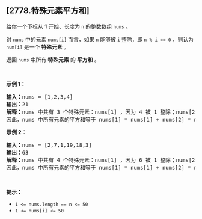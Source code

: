 ## [2778.特殊元素平方和]
<p>给你一个下标从 <strong>1</strong> 开始、长度为 <code>n</code> 的整数数组 <code>nums</code> 。</p>

<p>对 <code>nums</code> 中的元素 <code>nums[i]</code> 而言，如果 <code>n</code> 能够被 <code>i</code> 整除，即 <code>n % i == 0</code> ，则认为 <code>num[i]</code> 是一个 <strong>特殊元素</strong> 。</p>

<p>返回 <code>nums</code> 中所有 <strong>特殊元素</strong> 的 <strong>平方和</strong> 。</p>

<p>&nbsp;</p>

<p><strong>示例 1：</strong></p>

<pre><strong>输入：</strong>nums = [1,2,3,4]
<strong>输出：</strong>21
<strong>解释：</strong>nums 中共有 3 个特殊元素：nums[1] ，因为 4 被 1 整除；nums[2] ，因为 4 被 2 整除；以及 nums[4] ，因为 4 被 4 整除。 
因此，nums 中所有元素的平方和等于 nums[1] * nums[1] + nums[2] * nums[2] + nums[4] * nums[4] = 1 * 1 + 2 * 2 + 4 * 4 = 21 。  
</pre>

<p><strong>示例 2：</strong></p>

<pre><strong>输入：</strong>nums = [2,7,1,19,18,3]
<strong>输出：</strong>63
<strong>解释：</strong>nums 中共有 4 个特殊元素：nums[1] ，因为 6 被 1 整除；nums[2] ，因为 6 被 2 整除；nums[3] ，因为 6 被 3 整除；以及 nums[6] ，因为 6 被 6 整除。 
因此，nums 中所有元素的平方和等于 nums[1] * nums[1] + nums[2] * nums[2] + nums[3] * nums[3] + nums[6] * nums[6] = 2 * 2 + 7 * 7 + 1 * 1 + 3 * 3 = 63 。 </pre>

<p>&nbsp;</p>

<p><strong>提示：</strong></p>

<ul>
	<li><code>1 &lt;= nums.length == n &lt;= 50</code></li>
	<li><code>1 &lt;= nums[i] &lt;= 50</code></li>
</ul>
